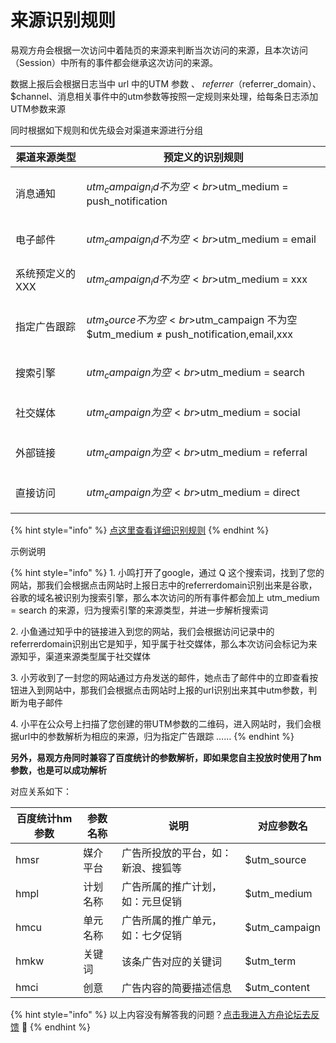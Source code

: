 # 来源识别规则

易观方舟会根据一次访问中着陆页的来源来判断当次访问的来源，且本次访问（Session）中所有的事件都会继承这次访问的来源。

数据上报后会根据日志当中 url 中的UTM 参数 、 $referrer （$referrer_domain）、$channel、消息相关事件中的utm参数等按照一定规则来处理，给每条日志添加UTM参数来源

同时根据如下规则和优先级会对渠道来源进行分组

| 渠道来源类型    | 预定义的识别规则                                                                                  |
| --------- | ----------------------------------------------------------------------------------------- |
| 消息通知      | <p>$utm_campaign_id 不为空<br>$utm_medium = push_notification</p>                            |
| 电子邮件      | <p>$utm_campaign_id 不为空 <br>$utm_medium = email</p>                                       |
| 系统预定义的XXX | <p>$utm_campaign_id 不为空 <br>$utm_medium = xxx</p>                                         |
| 指定广告跟踪    | <p>$utm_source 不为空 <br>$utm_campaign 不为空<br>$utm_medium ≠ push_notification,email,xxx</p> |
| 搜索引擎      | <p>$utm_campaign 为空<br>$utm_medium = search</p>                                           |
| 社交媒体      | <p>$utm_campaign 为空<br>$utm_medium = social</p>                                           |
| 外部链接      | <p>$utm_campaign 为空<br>$utm_medium = referral</p>                                         |
| 直接访问      | <p>$utm_campaign 为空<br>$utm_medium = direct</p>                                           |

{% hint style="info" %}
[点这里查看详细识别规则](https://www.processon.com/embed/5c3eea0ae4b0641c83de6544)
{% endhint %}

示例说明

{% hint style="info" %}
1\. 小鸣打开了google，通过 Q 这个搜索词，找到了您的网站，那我们会根据点击网站时上报日志中的referrerdomain识别出来是谷歌，谷歌的域名被识别为搜索引擎，那么本次访问的所有事件都会加上 utm_medium = search 的来源，归为搜索引擎的来源类型，并进一步解析搜索词 

2\. 小鱼通过知乎中的链接进入到您的网站，我们会根据访问记录中的referrerdomain识别出它是知乎，知乎属于社交媒体，那么本次访问会标记为来源知乎，渠道来源类型属于社交媒体 

3\. 小芳收到了一封您的网站通过方舟发送的邮件，她点击了邮件中的立即查看按钮进入到网站中，那我们会根据点击网站时上报的url识别出来其中utm参数，判断为电子邮件 

4\. 小平在公众号上扫描了您创建的带UTM参数的二维码，进入网站时，我们会根据url中的参数解析为相应的来源，归为指定广告跟踪 ……
{% endhint %}

**另外，易观方舟同时兼容了百度统计的参数解析，即如果您自主投放时使用了hm参数，也是可以成功解析**

对应关系如下：

| 百度统计hm参数 | 参数名称 | 说明                | 对应参数名         |
| -------- | ---- | ----------------- | ------------- |
| hmsr     | 媒介平台 | 广告所投放的平台，如：新浪、搜狐等 | $utm_source   |
| hmpl     | 计划名称 | 广告所属的推广计划，如：元旦促销  | $utm_medium   |
| hmcu     | 单元名称 | 广告所属的推广单元，如：七夕促销  | $utm_campaign |
| hmkw     | 关键词  | 该条广告对应的关键词        | $utm_term     |
| hmci     | 创意   | 广告内容的简要描述信息       | $utm_content  |



{% hint style="info" %}
以上内容没有解答我的问题？[点击我进入方舟论坛去反馈](https://www.analysysdata.com/forum/index) 🚀
{% endhint %}
